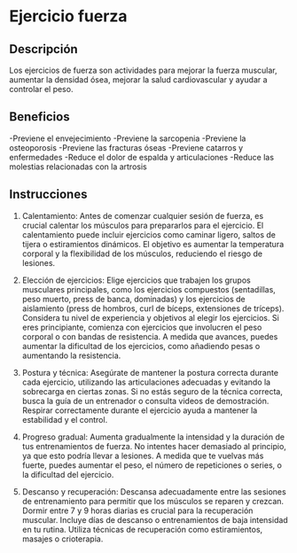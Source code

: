 # Ejercicio fuerza

## Descripción
Los ejercicios de fuerza son actividades para mejorar la fuerza muscular, aumentar la densidad ósea, mejorar la salud cardiovascular y ayudar a controlar el peso.

## Beneficios
-Previene el envejecimiento
-Previene la sarcopenia
-Previene la osteoporosis
-Previene las fracturas óseas
-Previene catarros y enfermedades
-Reduce el dolor de espalda y articulaciones
-Reduce las molestias relacionadas con la artrosis
## Instrucciones
1. Calentamiento:
Antes de comenzar cualquier sesión de fuerza, es crucial calentar los músculos para prepararlos para el ejercicio.
El calentamiento puede incluir ejercicios como caminar ligero, saltos de tijera o estiramientos dinámicos.
El objetivo es aumentar la temperatura corporal y la flexibilidad de los músculos, reduciendo el riesgo de lesiones. 

2. Elección de ejercicios:
Elige ejercicios que trabajen los grupos musculares principales, como los ejercicios compuestos (sentadillas, peso muerto, press de banca, dominadas) y los ejercicios de aislamiento (press de hombros, curl de bíceps, extensiones de tríceps).
Considera tu nivel de experiencia y objetivos al elegir los ejercicios.
Si eres principiante, comienza con ejercicios que involucren el peso corporal o con bandas de resistencia.
A medida que avances, puedes aumentar la dificultad de los ejercicios, como añadiendo pesas o aumentando la resistencia. 

3. Postura y técnica:
Asegúrate de mantener la postura correcta durante cada ejercicio, utilizando las articulaciones adecuadas y evitando la sobrecarga en ciertas zonas. 
Si no estás seguro de la técnica correcta, busca la guía de un entrenador o consulta videos de demostración. 
Respirar correctamente durante el ejercicio ayuda a mantener la estabilidad y el control. 

4. Progreso gradual:
Aumenta gradualmente la intensidad y la duración de tus entrenamientos de fuerza.
No intentes hacer demasiado al principio, ya que esto podría llevar a lesiones.
A medida que te vuelvas más fuerte, puedes aumentar el peso, el número de repeticiones o series, o la dificultad del ejercicio. 

5. Descanso y recuperación:
Descansa adecuadamente entre las sesiones de entrenamiento para permitir que los músculos se reparen y crezcan.
Dormir entre 7 y 9 horas diarias es crucial para la recuperación muscular.
Incluye días de descanso o entrenamientos de baja intensidad en tu rutina.
Utiliza técnicas de recuperación como estiramientos, masajes o crioterapia. 
